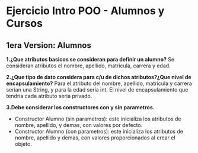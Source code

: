 # Ejercicio Intro POO - Alumnos y Cursos
## 1era Version: Alumnos

**1.¿Que atributos basicos se consideran para definir un alumno?**
Se consideran atributos el nombre, apellido, matricula, carrera y edad.

**2.¿Que tipo de dato considera para c/u de dichos atributos?¿Que nivel de encapsulamiento?**
Para el atributo del nombre, apellido, matricula y carrera serian una String, y para la edad seria int.
El nivel de encapsulamiento que tendria cada atributo seria privado. 

**3.Debe considerar los constructores con y sin parametros.**
* Constructor Alumno (sin parametros): este inicializa los atributos de nombre, apellido, y demas, con valores por defecto.
* Constructor Alumno (con parametros): este inicializa los atributos de nombre, apellido y demas, con valores proporcionados al crear el objeto.
